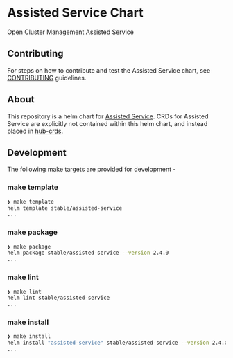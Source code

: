 # Assisted Service Chart

Open Cluster Management Assisted Service

## Contributing

For steps on how to contribute and test the Assisted Service chart, see [CONTRIBUTING](./CONTRIBUTING.md) guidelines.

## About

This repository is a helm chart for [Assisted Service](https://github.com/openshift/assisted-service). CRDs for Assisted Service are explicitly not contained within this helm chart, and instead placed in [hub-crds](https://github.com/open-cluster-management/hub-crds).

## Development

The following make targets are provided for development - 

### make template

```bash
❯ make template
helm template stable/assisted-service
...
```

### make package

```bash
❯ make package
helm package stable/assisted-service --version 2.4.0
...
```

### make lint

```bash
❯ make lint
helm lint stable/assisted-service
...
```

### make install

```bash
❯ make install
helm install "assisted-service" stable/assisted-service --version 2.4.0
...
```
